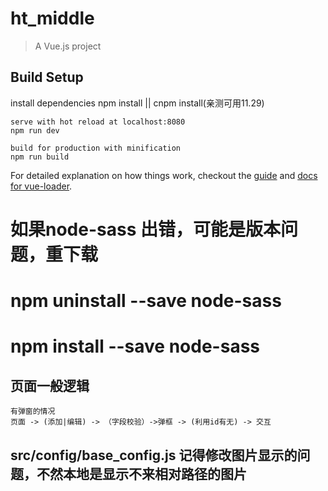 # ht_middle

> A Vue.js project
 
## Build Setup

  install dependencies
	npm install || cnpm install(亲测可用11.29)

	serve with hot reload at localhost:8080
	npm run dev

	build for production with minification
	npm run build

For detailed explanation on how things work, checkout the [guide](http://vuejs-templates.github.io/webpack/) and [docs for vue-loader](http://vuejs.github.io/vue-loader).

# 如果node-sass 出错，可能是版本问题，重下载
# npm uninstall --save node-sass
# npm install --save node-sass

## 页面一般逻辑
	有弹窗的情况
	页面 -> (添加|编辑) -> （字段校验）->弹框 -> (利用id有无) -> 交互

## src/config/base_config.js 记得修改图片显示的问题，不然本地是显示不来相对路径的图片